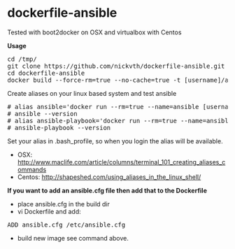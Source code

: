 # dockerfile-ansible

Tested with boot2docker on OSX and virtualbox with Centos

<b>Usage</b>

<pre>
cd /tmp/
git clone https://github.com/nickvth/dockerfile-ansible.git 
cd dockerfile-ansible
docker build --force-rm=true --no-cache=true -t [username]/ansible .
</pre>

Create aliases on your linux based system and test ansible
<pre>
# alias ansible='docker run --rm=true --name=ansible [username]/ansible /usr/bin/ansible'
# ansible --version
# alias ansible-playbook='docker run --rm=true --name=ansible [username]/ansible /usr/bin/ansible-playbook'
# ansible-playbook --version
</pre>

Set your alias in .bash_profile, so when you login the alias will be available.
* OSX: http://www.maclife.com/article/columns/terminal_101_creating_aliases_commands
* Centos: http://shapeshed.com/using_aliases_in_the_linux_shell/

<b>If you want to add an ansible.cfg file then add that to the Dockerfile</b>

* place ansible.cfg in the build dir
* vi Dockerfile and add:
<pre>
ADD ansible.cfg /etc/ansible.cfg
</pre>
* build new image see command above.
